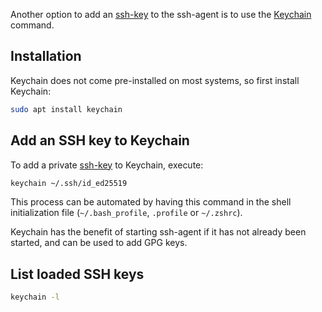 Another option to add an [ssh-key](ssh-key.md) to the ssh-agent is to use the [Keychain](https://www.funtoo.org/Funtoo:Keychain) command.

## Installation

Keychain does not come pre-installed on most systems, so first install Keychain:

```sh
sudo apt install keychain
```

## Add an SSH key to Keychain

To add a private [ssh-key](ssh-key.md) to Keychain, execute:

```sh
keychain ~/.ssh/id_ed25519
```

This process can be automated by having this command in the shell initialization file (`~/.bash_profile`, `.profile` or `~/.zshrc`).

Keychain has the benefit of starting ssh-agent if it has not already been started, and can be used to add GPG keys.

## List loaded SSH keys

```sh
keychain -l
```
